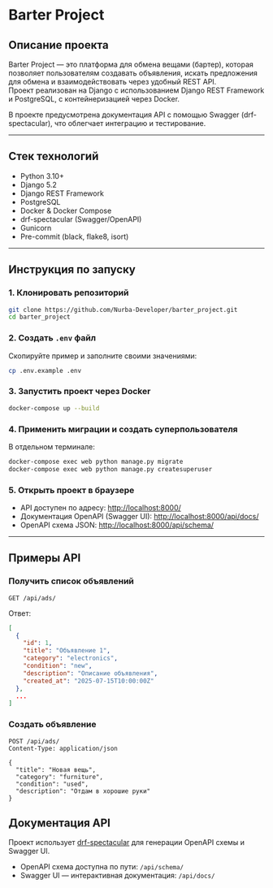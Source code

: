 # Barter Project

## Описание проекта

Barter Project — это платформа для обмена вещами (бартер), которая позволяет пользователям создавать объявления, искать предложения для обмена и взаимодействовать через удобный REST API.  
Проект реализован на Django с использованием Django REST Framework и PostgreSQL, с контейнеризацией через Docker.

В проекте предусмотрена документация API с помощью Swagger (drf-spectacular), что облегчает интеграцию и тестирование.

---

## Стек технологий

- Python 3.10+  
- Django 5.2  
- Django REST Framework  
- PostgreSQL  
- Docker & Docker Compose  
- drf-spectacular (Swagger/OpenAPI)  
- Gunicorn  
- Pre-commit (black, flake8, isort)  

---

## Инструкция по запуску

### 1. Клонировать репозиторий

```bash
git clone https://github.com/Nurba-Developer/barter_project.git
cd barter_project
````

### 2. Создать `.env` файл

Скопируйте пример и заполните своими значениями:

```bash
cp .env.example .env
```

### 3. Запустить проект через Docker

```bash
docker-compose up --build
```

### 4. Применить миграции и создать суперпользователя

В отдельном терминале:

```bash
docker-compose exec web python manage.py migrate
docker-compose exec web python manage.py createsuperuser
```

### 5. Открыть проект в браузере

* API доступен по адресу: [http://localhost:8000/](http://localhost:8000/)
* Документация OpenAPI (Swagger UI): [http://localhost:8000/api/docs/](http://localhost:8000/api/docs/)
* OpenAPI схема JSON: [http://localhost:8000/api/schema/](http://localhost:8000/api/schema/)

---

## Примеры API

### Получить список объявлений

```http
GET /api/ads/
```

Ответ:

```json
[
  {
    "id": 1,
    "title": "Объявление 1",
    "category": "electronics",
    "condition": "new",
    "description": "Описание объявления",
    "created_at": "2025-07-15T10:00:00Z"
  },
  ...
]
```

### Создать объявление

```http
POST /api/ads/
Content-Type: application/json

{
  "title": "Новая вещь",
  "category": "furniture",
  "condition": "used",
  "description": "Отдам в хорошие руки"
}
```

## Документация API

Проект использует [drf-spectacular](https://drf-spectacular.readthedocs.io/) для генерации OpenAPI схемы и Swagger UI.

* OpenAPI схема доступна по пути: `/api/schema/`
* Swagger UI — интерактивная документация: `/api/docs/`
